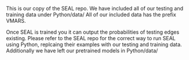 This is our copy of the SEAL repo. We have included all of our testing and training data
under Python/data/
All of our included data has the prefix VMARS.

Once SEAL is trained you it can output the probabilities of testing edges existing. Please
refer to the SEAL repo for the correct way to run SEAL using Python, replcaing their
examples with our testing and training data. Additionally we have left our pretrained
models in Python/data/
